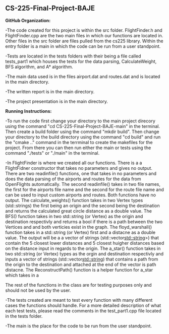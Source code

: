 ## CS-225-Final-Project-BAJE

<b>GitHub Organization:</b>
  
 -The code created for this project is within the src folder. FlightFinder.h and FlightFinder.cpp are the two main files in which our functions are located in. Other files in the src folder are files pulled from the cs225 library. Within the entry folder is a main in which the code can be run from a user standpoint.
 
 -Tests are located in the tests folders with their being a file called tests_part1 which houses the tests for the data parsing, CalculateWeight, BFS algorithm, and A* algorithm. 

-The main data used is in the files airport.dat and routes.dat and is located in the main directory.

-The written report is in the main directory.

-The project presentation is in the main directory.


<b>Running Instructions:</b>

 -To run the code first change your directory to the main project direcory using the command "cd CS-225-Final-Project-BAJE-main" in the terminal. Then create a build folder using the command "mkdir build". Then change your directory to the build directory using the command "cd build" and run the "cmake .." command in the terrminal to create the makefiles for the project. From there you can then run either the main or tests using the command "./tests" or "./main" in the terminal. 
 
 -In FlightFinder is where we created all our functions. There is a a FlightFidner constructor that takes no parameters and gives no output. There are two readinfile() functions, one that takes in no parameters and does the data parsing of the airports and routes for the data from OpenFlights automatically. The second readinfile() takes in two file names, the first for the airports file name and the second for the route file name and can be used to input custom airports and routes. Both functions have no output. The calculate_weights() function takes in two Vertex types (std::strings) the first being an origin and the second being the destination and returns the calculated great circle distance as a double value. The BFS() function takes in two std::string (or Vertex) as the origin and destination respectivly and returns a bool if there is a path between the two Vertices and and both verticies exist in the graph. The floyd_warshall() function takes in a std::string (or Vertex) first and a distacne as a double value. The output will be a a vector of strings (std::vector<std::string>>) that contain the 5 closest lower distances and 5 closest huigher distances based on the distance input in regards to the origin. The a_star() function takes in two std::string (or Vertex) types as the orgin and destination respectivly and inputs a vector of strings (std::vector<std::string>) that contains a path from the origin to the destination and attached at the end of the vector is path distacne. The ReconstructPath() function is a helper function for a_star which takes in a 
 
 The rest of the functions in the class are for testing purposes only and should not be used by the user.
 
 -The tests created are meant to test every function with many different cases the functions should handle. For a more detailed description of what each test tests, please read the comments in the test_part1.cpp file located in the tests folder.
  
 -The main is the place for the code to be run from the user standpoint.
